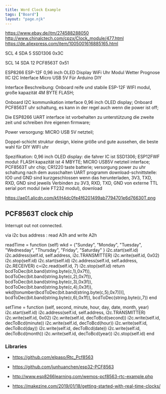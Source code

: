 ```yaml
---
title: Word Clock Example 
tags: ["Board"]
layout: "page.njk"
---
```


<https://www.ebay.de/itm/274588288050>
<http://www.chinalctech.com/cpzx/Clock_module/477.html>
<https://de.aliexpress.com/item/1005001616885165.html>

SCL 4
SDA 5
SSD1306 0x3C

SCL 14
SDA 12
PCF8563T 0x51

ESP8266 ESP-12F 0,96 inch OLED Display WiFi Uhr Modul Wetter Prognose IIC I2C Interface Micro USB 5V Für Arduino DIY

Interface Beschreibung:
Onboard reife und stabile ESP-12F WIFI modul, große kapazität 4M BYTE FLASH;

Onboard I2C kommunikation interface 0,96 inch OLED display;
Onboard PCF8563T uhr schaltung, es kann in der regel auch wenn die power ist off;

Die ESP8266 UART interface ist vorbehalten zu unterstützung die zweite zeit und schreiben ihre eigenen firmware;

Power versorgung: MICRO USB 5V netzteil;

Doppel-schicht struktur design, kleine größe und gute aussehen, die beste wahl für DIY WIFI uhr

Spezifikation:
0,96 inch OLED display: die fahrer IC ist SSD1306;
ESP12FWF modul: FLASH kapazität ist 4 MBYTE;
MICRO USB5V netzteil interface;
PCF8563T uhr chip;
CR1220 taste batterie; versorgung power zu uhr schaltung nach dem ausschalten
UART programm download-schnittstelle: IO0 und GND sind kurzgeschlossen wenn das herunterladen, 3V3, TXD, RXD, GND sind jeweils Verbinden zu 3V3, RXD, TXD, GND von externe TTL serial port modul (wie FT232 modul), download


<https://ae01.alicdn.com/kf/H4dc0fe4f6201499ab7794701e6d76630T.png>


## PCF8563T clock chip

Interrupt out not connected.

via i2c bus
address : read A3h and write A2h

readTime = function (self)
       wkd = {"Sunday", "Monday", "Tuesday", "Wednesday", "Thursday", "Friday", "Saturday" }
       i2c.start(self.id)
       i2c.address(self.id, self.address, i2c.TRANSMITTER)
       i2c.write(self.id, 0x02)
       i2c.stop(self.id)
       i2c.start(self.id)
       i2c.address(self.id, self.address, i2c.RECEIVER)
       c=i2c.read(self.id, 7)
       i2c.stop(self.id)
       return  bcdToDec(bit.band(string.byte(c,1),0x7f)),
               bcdToDec(bit.band(string.byte(c,2),0x7f)),
               bcdToDec(bit.band(string.byte(c,3),0x3f)),
               bcdToDec(bit.band(string.byte(c,4),0x3f)),
               wkd[tonumber(bcdToDec(bit.band(string.byte(c,5),0x7)))],
               bcdToDec(bit.band(string.byte(c,6),0x1f)),
               bcdToDec(string.byte(c,7))
   end

   setTime = function (self, second, minute, hour, day, date, month, year)
       i2c.start(self.id)
       i2c.address(self.id, self.address, i2c.TRANSMITTER)
       i2c.write(self.id, 0x02)
       i2c.write(self.id, decToBcd(second))
       i2c.write(self.id, decToBcd(minute))
       i2c.write(self.id, decToBcd(hour))
       i2c.write(self.id, decToBcd(day))
       i2c.write(self.id, decToBcd(date))
       i2c.write(self.id, decToBcd(month))
       i2c.write(self.id, decToBcd(year))
       i2c.stop(self.id)
   end

### Libraries

* <https://github.com/elpaso/Rtc_Pcf8563>
* <https://github.com/junhuanchen/esp32-PCF8563>


* <http://www.esp8266learning.com/wemos-pcf8563-rtc-example.php>

* <https://makezine.com/2019/01/18/getting-started-with-real-time-clocks/>
